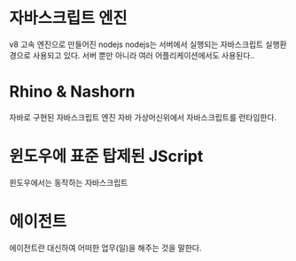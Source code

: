 # 자바스크립트 엔진

v8 고속 엔진으로 만들어진 nodejs
nodejs는 서버에서 실행되는 자바스크립트 실행환경으로 사용되고 있다.
서버 뿐만 아니라 여러 어플리케이션에서도 사용된다..

# Rhino & Nashorn

자바로 구현된 자바스크립트 엔진 자바 가상머신위에서 자바스크립트를 런타임한다.


# 윈도우에 표준 탑제된 JScript

윈도우에서는 동작하는 자바스크립트

# 에이전트

에이전트란 대신하여 어떠한 업무(일)을 해주는 것을 말한다.

